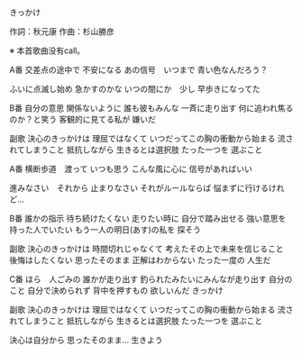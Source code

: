 きっかけ

作詞：秋元康
作曲：杉山勝彦

※ 本首歌曲没有call。

A番
交差点の途中で
不安になる
あの信号　いつまで
青い色なんだろう？

ふいに点滅し始め
急かすのかな
いつの間にか　少し
早歩きになってた

B番
自分の意思
関係ないように
誰も彼もみんな
一斉に走り出す
何に追われ焦るのか？と笑う
客観的に見てる私が
嫌いだ

副歌
決心のきっかけは
理屈ではなくて
いつだってこの胸の衝動から始まる
流されてしまうこと
抵抗しながら
生きるとは選択肢
たった一つを
選ぶこと

A番
横断歩道　渡って
いつも思う
こんな風に心に
信号があればいい

進みなさい　それから
止まりなさい
それがルールならば
悩まずに行けるけれど…

B番
誰かの指示
待ち続けたくない
走りたい時に
自分で踏み出せる
強い意思を持った人でいたい
もう一人の明日(あす)の私を
探そう

副歌
決心のきっかけは
時間切れじゃなくて
考えたその上で未来を信じること
後悔はしたくない
思ったそのまま
正解はわからない
たった一度の
人生だ

C番
ほら　人ごみの
誰かが走り出す
釣られたみたいにみんなが走り出す
自分のこと
自分で決められず
背中を押すもの
欲しいんだ
きっかけ

副歌
決心のきっかけは
理屈ではなくて
いつだってこの胸の衝動から始まる
流されてしまうこと
抵抗しながら
生きるとは選択肢
たった一つを
選ぶこと

決心は自分から
思ったそのまま…
生きよう
